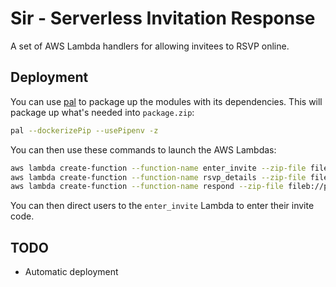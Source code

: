 # Sir - Serverless Invitation Response
A set of AWS Lambda handlers for allowing invitees to RSVP online.

## Deployment
You can use [pal](https://github.com/oliveroneill/pal) to package up the
modules with its dependencies. This will package up what's needed into
`package.zip`:
```bash
pal --dockerizePip --usePipenv -z
```
You can then use these commands to launch the AWS Lambdas:
```bash
aws lambda create-function --function-name enter_invite --zip-file fileb://package.zip --role arn:aws:iam::ACCOUNT_ID:role/lambda_dynamodb  --handler enter_invite.invite_form --runtime python3.6 --timeout 15 --memory-size 128
aws lambda create-function --function-name rsvp_details --zip-file fileb://package.zip --role arn:aws:iam::ACCOUNT_ID:role/lambda_basic_execution  --handler check_invitation_code.check_invitation_code --runtime python3.6 --timeout 15 --memory-size 128
aws lambda create-function --function-name respond --zip-file fileb://package.zip --role arn:aws:iam::ACCOUNT_ID:role/lambda_dynamodb  --handler rsvp.rsvp --runtime python3.6 --timeout 15 --memory-size 128
```

You can then direct users to the `enter_invite` Lambda to enter their invite code.

## TODO
- Automatic deployment
